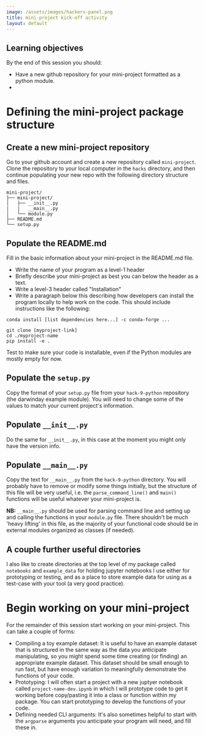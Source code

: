 ```yaml
---
image: /assets/images/hackers-panel.png
title: mini-project kick-off activity
layout: default
---
```


## Learning objectives
By the end of this session you should:
- Have a new github repository for your mini-project formatted as a python module.
- 

# Defining the mini-project package structure

## Create a new mini-project repository
Go to your github account and create a new repository called `mini-project`. Clone the repository
to your local computer in the `hacks` directory, and then continue populating your new repo with
the following directory structure and files.
```
mini-project/
├── mini-project/
│   ├── __init__.py
|   |   __main__.py
│   └── module.py
├── README.md
└── setup.py
```

## Populate the README.md

Fill in the basic information about your mini-project in the README.md file.

- Write the name of your program as a level-1 header
- Briefly describe your mini-project as best you can below the header as a text.
- Write a level-3 header called "Installation"
- Write a paragraph below this describing how developers can install the 
program locally to help work on the code. This should include instructions
like the following:

```
conda install [list dependencies here...] -c conda-forge ...

git clone [myproject-link]
cd ./myproject-name
pip install -e .
```

Test to make sure your code is installable, even if the Python 
modules are mostly empty for now.

## Populate the `setup.py`

Copy the format of your `setup.py` file from your `hack-9-python` repository (the darwinday example module). You
will need to change some of the values to match your current project's information.

## Populate `__init__.py`

Do the same for `__init__.py`, in this case at the moment you might only have the version info.

## Populate `__main__.py`

Copy the text for `__main__.py` from the `hack-9-python` directory. You will probably have to 
remove or modify some things initially, but the structure of this file will be very useful, i.e.
the `parse_command_line()` and `main()` functions will be useful whatever your mini-project is.

**NB:** `__main__.py` should be used for parsing command line and setting up and calling the 
functions in your `module.py` file. There shouldn't be much 'heavy lifting' in this file, as the
majority of your functional code should be in external modules organized as classes (if needed).

## A couple further useful directories

I also like to create directories at the top level of my package called `notebooks` and `example_data`
for holding jupyter notebooks I use either for prototyping or testing, and as a place to store
example data for using as a test-case with your tool (a very good practice).

# Begin working on your mini-project
For the remainder of this session start working on your mini-project. This can take a couple of forms:

* Compiling a toy example dataset: It is useful to have an example dataset that is structured in the
same way as the data you anticipate manipulating, so you might spend some time creating (or finding)
an appropriate example dataset. This dataset should be small enough to run fast, but have enough
variation to meaningfully demonstrate the functions of your code.
* Prototyping: I will often start a project with a new juptyer notebook called `project-name-dev.ipynb`
in which I will prototype code to get it working before copy/pasting it into a class or function within
my package. You can start prototyping to develop the functions of your code.
* Defining needed CLI arguments: It's also sometimes helpful to start with the `argparse` arguments
you anticipate your program will need, and fill these in.

